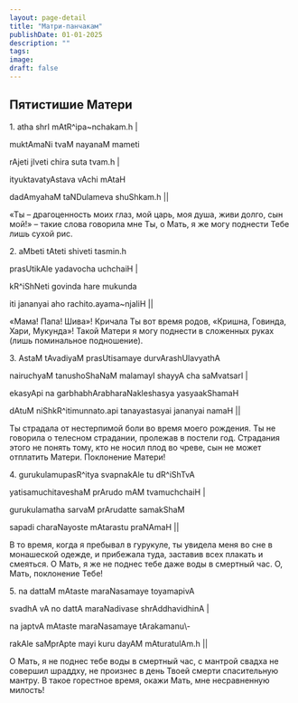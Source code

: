 ```yaml
---
layout: page-detail
title: "Матри-панчакам"
publishDate: 01-01-2025
description: ""
tags:
image:
draft: false
---
```


## Пятистишие Матери

  
 1\. atha shrI mAtR^ipa\~nchakam.h |

 muktAmaNi tvaM nayanaM mameti

 rAjeti jIveti chira suta tvam.h |

 ityuktavatyAstava vAchi mAtaH

 dadAmyahaM taNDulameva shuShkam.h ||

 «Ты – драгоценность моих глаз, мой царь, моя душа, живи долго, сын мой!» – такие слова говорила мне Ты, о Мать, я же могу поднести Тебе лишь сухой рис.

 2\. aMbeti tAteti shiveti tasmin.h

 prasUtikAle yadavocha uchchaiH |

 kR^iShNeti govinda hare mukunda

 iti jananyai aho rachito.ayama\~njaliH ||

 «Мама! Папа! Шива»! Кричала Ты вот время родов, «Кришна, Говинда, Хари, Мукунда»! Такой Матери я могу поднести в сложенных руках (лишь поминальное подношение).

 3\. AstaM tAvadiyaM prasUtisamaye durvArashUlavyathA

 nairuchyaM tanushoShaNaM malamayI shayyA cha saMvatsarI |

 ekasyApi na garbhabhArabharaNakleshasya yasyaakShamaH

 dAtuM niShkR^itimunnato.api tanayastasyai jananyai namaH ||

 Ты страдала от нестерпимой боли во время моего рождения. Ты не говорила о телесном страдании, пролежав в постели год. Страдания этого не понять тому, кто не носил плод во чреве, сын не может отплатить Матери. Поклонение Матери!

 4\. gurukulamupasR^itya svapnakAle tu dR^iShTvA

 yatisamuchitaveshaM prArudo mAM tvamuchchaiH |

 gurukulamatha sarvaM prArudatte samakShaM

 sapadi charaNayoste mAtarastu praNAmaH ||

 В то время, когда я пребывал в гурукуле, ты увидела меня во сне в монашеской одежде, и прибежала туда, заставив всех плакать и смеяться. О Мать, я же не поднес тебе даже воды в смертный час. О, Мать, поклонение Тебе!

 5\. na dattaM mAtaste maraNasamaye toyamapivA

 svadhA vA no dattA maraNadivase shrAddhavidhinA |

 na japtvA mAtaste maraNasamaye tArakamanu\\-

 rakAle saMprApte mayi kuru dayAM mAturatulAm.h ||

 О Мать, я не поднес тебе воды в смертный час, с мантрой свадха не совершил шраддху, не произнес в день Твоей смерти спасительную мантру. В такое горестное время, окажи Мать, мне несравненную милость!
